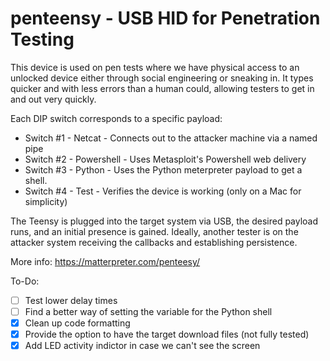 penteensy - USB HID for Penetration Testing
===========================================

This device is used on pen tests where we have physical access to an unlocked device either through social engineering or sneaking in. It types quicker and with less errors than a human could, allowing testers to get in and out very quickly.

Each DIP switch corresponds to a specific payload:
- Switch #1 - Netcat - Connects out to the attacker machine via a named pipe
- Switch #2 - Powershell - Uses Metasploit's Powershell web delivery
- Switch #3 - Python - Uses the Python meterpreter payload to get a shell.
- Switch #4 - Test - Verifies the device is working (only on a Mac for simplicity)

The Teensy is plugged into the target system via USB, the desired payload runs, and an initial presence is gained. Ideally, another tester is on the attacker system receiving the callbacks and establishing persistence.

More info:
https://matterpreter.com/penteesy/

To-Do:
- [ ] Test lower delay times
- [ ] Find a better way of setting the variable for the Python shell
- [X] Clean up code formatting
- [X] Provide the option to have the target download files (not fully tested)
- [X] Add LED activity indictor in case we can't see the screen
